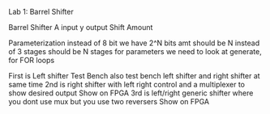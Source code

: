 Lab 1: Barrel Shifter

Barrel Shifter
A input
y output
Shift Amount

Parameterization
instead of 8 bit we have 2^N bits
amt should be N
instead of 3 stages should be N stages
for parameters we need to look at generate, for FOR loops

First is Left shifter
Test Bench
also test bench left shifter and right shifter at same time
2nd is right shifter with left right control and a multiplexer to show desired output
Show on FPGA
3rd is left/right generic shifter where you dont use mux but you use two reversers
Show on FPGA
